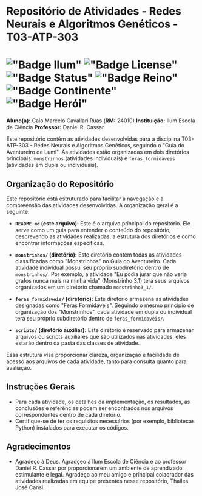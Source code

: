 #   Repositório de Atividades - Redes Neurais e Algoritmos Genéticos - T03-ATP-303

# !["Badge Ilum"](https://img.shields.io/badge/Ilum%20-%20purple) !["Badge License"](https://img.shields.io/badge/License%20-%20MIT%20-%20green) !["Badge Status"](https://img.shields.io/badge/Status-Em_constru%C3%A7%C3%A3o-yellow) !["Badge Reino"](https://img.shields.io/badge/Reino-Lumi-violet) !["Badge Continente"](https://img.shields.io/badge/Continente-Senepem-red) !["Badge Herói"](https://img.shields.io/badge/Escudeiro-Teseu-black)

**Aluno(a):** Caio Marcelo Cavallari Ruas (**RM:** 24010)
**Instituição:** Ilum Escola de Ciência
**Professor:** Daniel R. Cassar

Este repositório contém as atividades desenvolvidas para a disciplina T03-ATP-303 - Redes Neurais e Algoritmos Genéticos, seguindo o "Guia do Aventureiro de Lumi". As atividades estão organizadas em dois diretórios principais: `monstrinhos` (atividades individuais) e `feras_formidaveis` (atividades em dupla ou individuais).

##  Organização do Repositório

Este repositório está estruturado para facilitar a navegação e a compreensão das atividades desenvolvidas. A organização geral é a seguinte:

* **`README.md` (este arquivo):** Este é o arquivo principal do repositório. Ele serve como um guia para entender o conteúdo do repositório, descrevendo as atividades realizadas, a estrutura dos diretórios e como encontrar informações específicas.
   
* **`monstrinhos/` (diretório):** Este diretório contém todas as atividades classificadas como "Monstrinhos" no Guia do Aventureiro. Cada atividade individual possui seu próprio subdiretório dentro de `monstrinhos/`. Por exemplo, a atividade "Eu podia jurar que não veria grafos nunca mais na minha vida" (Monstrinho 3.1) terá seus arquivos organizados em um diretório chamado `monstrinho3_1/`.
   
* **`feras_formidaveis/` (diretório):** Este diretório armazena as atividades designadas como "Feras Formidáveis". Seguindo o mesmo princípio de organização dos "Monstrinhos", cada atividade em dupla ou individual terá seu próprio subdiretório dentro de `feras_formidaveis/`.
   
* **`scripts/` (diretório auxiliar):** Este diretório é reservado para armazenar arquivos ou scripts auxiliares que são utilizados nas atividades, eles estarão dentro da pasta das classes de atividade.

Essa estrutura visa proporcionar clareza, organização e facilidade de acesso aos arquivos de cada atividade, tanto para consulta quanto para avaliação.

##   Instruções Gerais

* Para cada atividade, os detalhes da implementação, os resultados, as conclusões e referências podem ser encontrados nos arquivos correspondentes dentro de cada diretório.
* Certifique-se de ter os requisitos necessários (por exemplo, bibliotecas Python) instalados para executar os códigos.

##   Agradecimentos

* Agradeço à Deus. Agradçeo à Ilum Escola de Ciência e ao professor Daniel R. Cassar por proporcionarem um ambiente de aprendizado estimulante e legal. Agradeço ao meu amigo e principal colaorador das atividades realizadas em equipe presentes nesse repositório, Thalles José Cansi.
